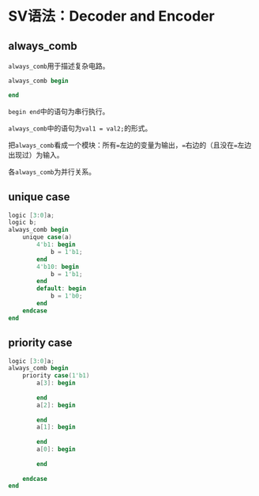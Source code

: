 # SV语法：Decoder and Encoder

## always_comb

`always_comb`用于描述复杂电路。

```verilog
always_comb begin

end
```

`begin end`中的语句为串行执行。

`always_comb`中的语句为`val1 = val2;`的形式。

把`always_comb`看成一个模块：所有`=`左边的变量为输出，`=`右边的（且没在`=`左边出现过）为输入。

各`always_comb`为并行关系。

## unique case

```verilog
logic [3:0]a;
logic b;
always_comb begin
    unique case(a)
        4'b1: begin
            b = 1'b1;
        end
        4'b10: begin
            b = 1'b1;
        end
        default: begin
            b = 1'b0;
        end
    endcase
end
```

## priority case

```verilog
logic [3:0]a;
always_comb begin
    priority case(1'b1) 
        a[3]: begin
            
        end
        a[2]: begin
            
        end
        a[1]: begin
            
        end
        a[0]: begin
            
        end
        
    endcase
end
```

